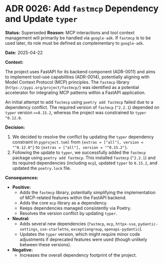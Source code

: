 # ADR 0026: Add `fastmcp` Dependency and Update `typer`

**Status:** Superseded
**Reason:** MCP interactions and tool context management will primarily be handled via `google-adk`. If `fastmcp` is to be used later, its role must be defined as complementary to `google-adk`.

**Date:** 2025-04-22

**Context:**

The project uses FastAPI for its backend component (ADR-0011) and aims to implement tool-use capabilities (ADR-0014), potentially aligning with Model Context Protocol (MCP) principles. The `fastmcp` library (`https://pypi.org/project/fastmcp/`) was identified as a potential accelerator for integrating MCP patterns within a FastAPI application.

An initial attempt to add `fastmcp` using `poetry add fastmcp` failed due to a dependency conflict. The required version of `fastmcp` (`^2.2.1`) depended on `typer` version `>=0.15.2`, whereas the project was constrained to `typer` `^0.12.0`.

**Decision:**

1.  We decided to resolve the conflict by updating the `typer` dependency constraint in `pyproject.toml` from `{extras = ["all"], version = "^0.12.0"}` to `{extras = ["all"], version = "^0.15.2"}`.
2.  Following the update to `typer`, we successfully added the `fastmcp` package using `poetry add fastmcp`. This installed `fastmcp` (`^2.2.1`) and its required dependencies (including `mcp`), updated `typer` to `0.15.2`, and updated the `poetry.lock` file.

**Consequences:**

*   **Positive:**
    *   Adds the `fastmcp` library, potentially simplifying the implementation of MCP-related features within the FastAPI backend.
    *   Adds the core `mcp` library as a dependency.
    *   Keeps dependencies managed consistently via Poetry.
    *   Resolves the version conflict by updating `typer`.
*   **Neutral:**
    *   Adds several new dependencies (`fastmcp`, `mcp`, `httpx-sse`, `pydantic-settings`, `sse-starlette`, `exceptiongroup`, `openapi-pydantic`).
    *   Updates the `typer` version, which might require minor code adjustments if deprecated features were used (though unlikely between these versions).
*   **Negative:**
    *   Increases the overall dependency footprint of the project.
